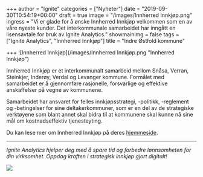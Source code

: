 +++
author = "Ignite"
categories = ["Nyheter"]
date = "2019-09-30T10:54:19+00:00"
draft = true
image = "/images/Innherred Innkjøp.png"
ingress = "Vi er glade for å ønske Innherred Innkjøp velkommen som en av våre nyeste kunder. Det interkommunale samarbeidet har inngått en lisensavtale for bruk av Ignite Analytics."
showmainimg = false
tags = ["Ignite Analytics", "Innherred Innkjøp"]
title = "Indre Østfold kommune"

+++
![Innherred Innkjøp](/images/Innherred Innkjøp.png "Innherred Innkjøp")

Innherred Innkjøp er et interkommunalt samarbeid mellom Snåsa, Verran, Steinkjer, Inderøy, Verdal og Levanger kommune. Formålet med samarbeidet er å gjennomføre rasjonelle, forsvarlige og effektive anskaffelser på vegne av kommunene.

Samarbeidet har ansvaret for felles innkjøpsstrategi, -politikk, -reglement og -betingelser for sine deltakerkommuner, som er en del av de strategiske verktøyene som blant annet skal bidra til at kommunene skal kunne nå sine mål om kostnadseffektiv tjenesteyting.

Du kan lese mer om Innherred Innkjøp på deres [hjemmeside](https://www.inderoy.kommune.no/om-oss.500205.no.html "Innherred Innkjøp").

***

_Ignite Analytics hjelper deg med å spare tid og forbedre lønnsomheten for din virksomhet. Oppdag kraften i strategisk innkjøp gjort digitalt!_

[![](https://www.ignite.no/images/Pr%C3%B8v%20Ignite%20Analytics%20-%201200%20x100.png)](https://www.ignite.no/ignite-analytics/demo/ "Prøv Ignite Analytics")